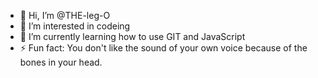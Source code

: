 - 👋 Hi, I’m @THE-leg-O
- 👀 I’m interested in codeing
- 🌱 I’m currently learning how to use GIT and JavaScript
- ⚡ Fun fact: You don't like the sound of your own voice because of the bones in your head.

<!---
THE-leg-O/THE-leg-O is a ✨ special ✨ repository because its `README.md` (this file) appears on your GitHub profile.
You can click the Preview link to take a look at your changes.
--->
